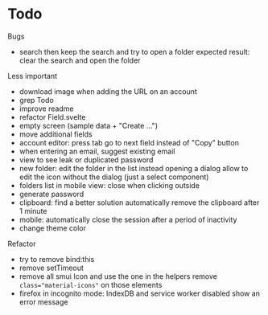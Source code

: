# Todo
Bugs
- search then keep the search and try to open a folder
  expected result: clear the search and open the folder

Less important
- download image when adding the URL on an account
- grep Todo
- improve readme
- refactor Field.svelte
- empty screen (sample data + "Create ...")
- move additional fields
- account editor: press tab go to next field instead of "Copy" button
- when entering an email, suggest existing email
- view to see leak or duplicated password
- new folder: edit the folder in the list instead opening a dialog
  allow to edit the icon without the dialog (just a select component)
- folders list in mobile view: close when clicking outside
- generate password
- clipboard: find a better solution
  automatically remove the clipboard after 1 minute
- mobile: automatically close the session after a period of inactivity
- change theme color

Refactor
- try to remove bind:this
- remove setTimeout
- remove all smui Icon and use the one in the helpers
  remove `class="material-icons"` on those elements
- firefox in incognito mode: IndexDB and service worker disabled
  show an error message
